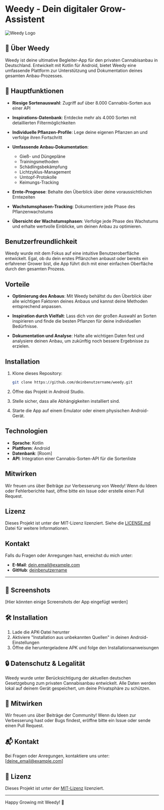 # Weedy - Dein digitaler Grow-Assistent

![Weedy Logo](link_zum_logo.png)

## 🌱 Über Weedy

Weedy ist deine ultimative Begleiter-App für den privaten Cannabisanbau in Deutschland. Entwickelt mit Kotlin für Android, bietet Weedy eine umfassende Plattform zur Unterstützung und Dokumentation deines gesamten Anbau-Prozesses.

## 🚀 Hauptfunktionen

- **Riesige Sortenauswahl**: Zugriff auf über 8.000 Cannabis-Sorten aus einer API
- **Inspirations-Datenbank**: Entdecke mehr als 4.000 Sorten mit detaillierten Filtermöglichkeiten
- **Individuelle Pflanzen-Profile**: Lege deine eigenen Pflanzen an und verfolge ihren Fortschritt
- **Umfassende Anbau-Dokumentation**:
    - Gieß- und Düngepläne
    - Trainingsmethoden
    - Schädlingsbekämpfung
    - Lichtzyklus-Management
    - Umtopf-Protokolle
    - Keimungs-Tracking
- **Ernte-Prognose**: Behalte den Überblick über deine voraussichtlichen Erntezeiten
- **Wachstumsphasen-Tracking**: Dokumentiere jede Phase des Pflanzenwachstums

- **Übersicht der Wachstumsphasen**: Verfolge jede Phase des Wachstums und erhalte wertvolle Einblicke, um deinen Anbau zu optimieren.

## Benutzerfreundlichkeit

Weedy wurde mit dem Fokus auf eine intuitive Benutzeroberfläche entwickelt. Egal, ob du dein erstes Pflänzchen anbaust oder bereits ein erfahrener Grower bist, die App führt dich mit einer einfachen Oberfläche durch den gesamten Prozess.

## Vorteile

- **Optimierung des Anbaus**: Mit Weedy behältst du den Überblick über alle wichtigen Faktoren deines Anbaus und kannst deine Methoden entsprechend anpassen.

- **Inspiration durch Vielfalt**: Lass dich von der großen Auswahl an Sorten inspirieren und finde die besten Pflanzen für deine individuellen Bedürfnisse.

- **Dokumentation und Analyse**: Halte alle wichtigen Daten fest und analysiere deinen Anbau, um zukünftig noch bessere Ergebnisse zu erzielen.

## Installation

1. Klone dieses Repository:
   ```bash
   git clone https://github.com/deinbenutzername/weedy.git
   ```

2. Öffne das Projekt in Android Studio.

3. Stelle sicher, dass alle Abhängigkeiten installiert sind.

4. Starte die App auf einem Emulator oder einem physischen Android-Gerät.

## Technologien

- **Sprache**: Kotlin
- **Plattform**: Android
- **Datenbank**: [Room] 
- **API**: Integration einer Cannabis-Sorten-API für die Sortenliste

## Mitwirken

Wir freuen uns über Beiträge zur Verbesserung von Weedy! Wenn du Ideen oder Fehlerberichte hast, öffne bitte ein Issue oder erstelle einen Pull Request.

## Lizenz

Dieses Projekt ist unter der MIT-Lizenz lizenziert. Siehe die [LICENSE.md](LICENSE.md) Datei für weitere Informationen.

## Kontakt

Falls du Fragen oder Anregungen hast, erreichst du mich unter:

- **E-Mail**: dein.email@example.com
- **GitHub**: [deinbenutzername](https://github.com/deinbenutzername)

---

## 📱 Screenshots

[Hier könnten einige Screenshots der App eingefügt werden]

## 🛠 Installation

1. Lade die APK-Datei herunter
2. Aktiviere "Installation aus unbekannten Quellen" in deinen Android-Einstellungen
3. Öffne die heruntergeladene APK und folge den Installationsanweisungen

## 🔒 Datenschutz & Legalität

Weedy wurde unter Berücksichtigung der aktuellen deutschen Gesetzgebung zum privaten Cannabisanbau entwickelt. Alle Daten werden lokal auf deinem Gerät gespeichert, um deine Privatsphäre zu schützen.

## 🤝 Mitwirken

Wir freuen uns über Beiträge der Community! Wenn du Ideen zur Verbesserung hast oder Bugs findest, eröffne bitte ein Issue oder sende einen Pull Request.

## 📬 Kontakt

Bei Fragen oder Anregungen, kontaktiere uns unter: [deine_email@example.com]

## 📄 Lizenz

Dieses Projekt ist unter der [MIT-Lizenz](LICENSE) lizenziert.

---

Happy Growing mit Weedy! 🌱